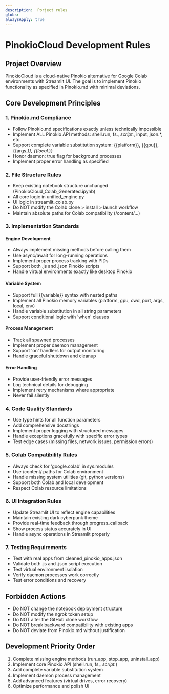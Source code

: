 ```yaml
---
description:  Porject rules
globs:
alwaysApply: true
---
```

# PinokioCloud Development Rules

## Project Overview
PinokioCloud is a cloud-native Pinokio alternative for Google Colab environments with Streamlit UI. 
The goal is to implement Pinokio functionality as specified in Pinokio.md with minimal deviations.

## Core Development Principles

### 1. Pinokio.md Compliance
- Follow Pinokio.md specifications exactly unless technically impossible
- Implement ALL Pinokio API methods: shell.run, fs.*, script.*, input, json.*, etc.
- Support complete variable substitution system: {{platform}}, {{gpu}}, {{args.*}}, {{local.*}}
- Honor daemon: true flag for background processes
- Implement proper error handling as specified

### 2. File Structure Rules
- Keep existing notebook structure unchanged (PinokioCloud_Colab_Generated.ipynb)
- All core logic in unified_engine.py
- UI logic in streamlit_colab.py  
- Do NOT modify the Colab clone > install > launch workflow
- Maintain absolute paths for Colab compatibility (/content/...)

### 3. Implementation Standards

#### Engine Development
- Always implement missing methods before calling them
- Use async/await for long-running operations
- Implement proper process tracking with PIDs
- Support both .js and .json Pinokio scripts
- Handle virtual environments exactly like desktop Pinokio

#### Variable System
- Support full {{variable}} syntax with nested paths
- Implement all Pinokio memory variables (platform, gpu, cwd, port, args, local, env)
- Handle variable substitution in all string parameters
- Support conditional logic with 'when' clauses

#### Process Management  
- Track all spawned processes
- Implement proper daemon management
- Support 'on' handlers for output monitoring
- Handle graceful shutdown and cleanup

#### Error Handling
- Provide user-friendly error messages
- Log technical details for debugging
- Implement retry mechanisms where appropriate
- Never fail silently

### 4. Code Quality Standards
- Use type hints for all function parameters
- Add comprehensive docstrings
- Implement proper logging with structured messages
- Handle exceptions gracefully with specific error types
- Test edge cases (missing files, network issues, permission errors)

### 5. Colab Compatibility Rules
- Always check for 'google.colab' in sys.modules
- Use /content/ paths for Colab environment
- Handle missing system utilities (git, python versions)
- Support both Colab and local development
- Respect Colab resource limitations

### 6. UI Integration Rules
- Update Streamlit UI to reflect engine capabilities
- Maintain existing dark cyberpunk theme
- Provide real-time feedback through progress_callback
- Show process status accurately in UI
- Handle async operations in Streamlit properly

### 7. Testing Requirements
- Test with real apps from cleaned_pinokio_apps.json
- Validate both .js and .json script execution
- Test virtual environment isolation
- Verify daemon processes work correctly
- Test error conditions and recovery

## Forbidden Actions
- Do NOT change the notebook deployment structure
- Do NOT modify the ngrok token setup
- Do NOT alter the GitHub clone workflow  
- Do NOT break backward compatibility with existing apps
- Do NOT deviate from Pinokio.md without justification

## Development Priority Order
1. Complete missing engine methods (run_app, stop_app, uninstall_app)
2. Implement core Pinokio API (shell.run, fs.*, script.*)
3. Add complete variable substitution system
4. Implement daemon process management
5. Add advanced features (virtual drives, error recovery)
6. Optimize performance and polish UI